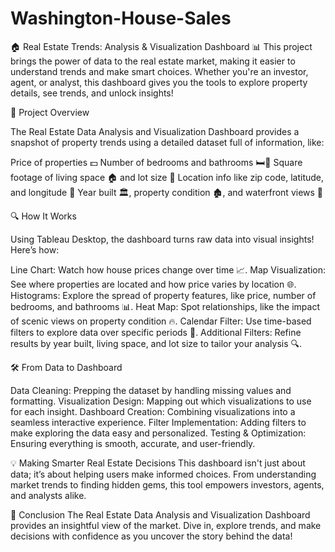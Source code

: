 # Washington-House-Sales

🏠 Real Estate Trends: Analysis & Visualization Dashboard 📊
This project brings the power of data to the real estate market, making it easier to understand trends and make smart choices. Whether you're an investor, agent, or analyst, this dashboard gives you the tools to explore property details, see trends, and unlock insights!

🌟 Project Overview

The Real Estate Data Analysis and Visualization Dashboard provides a snapshot of property trends using a detailed dataset full of information, like:

Price of properties 💵
Number of bedrooms and bathrooms 🛏️🛁
Square footage of living space 🏠 and lot size 🌿
Location info like zip code, latitude, and longitude 📍
Year built 🏛️, property condition 🏚️, and waterfront views 🌊

🔍 How It Works

Using Tableau Desktop, the dashboard turns raw data into visual insights! Here’s how:

Line Chart: Watch how house prices change over time 📈.
Map Visualization: See where properties are located and how price varies by location 🌐.
Histograms: Explore the spread of property features, like price, number of bedrooms, and bathrooms 📊.
Heat Map: Spot relationships, like the impact of scenic views on property condition 🔥.
Calendar Filter: Use time-based filters to explore data over specific periods 📅.
Additional Filters: Refine results by year built, living space, and lot size to tailor your analysis 🔍.

🛠️ From Data to Dashboard

Data Cleaning: Prepping the dataset by handling missing values and formatting.
Visualization Design: Mapping out which visualizations to use for each insight.
Dashboard Creation: Combining visualizations into a seamless interactive experience.
Filter Implementation: Adding filters to make exploring the data easy and personalized.
Testing & Optimization: Ensuring everything is smooth, accurate, and user-friendly.

💡 Making Smarter Real Estate Decisions
This dashboard isn't just about data; it’s about helping users make informed choices. From understanding market trends to finding hidden gems, this tool empowers investors, agents, and analysts alike.

🏁 Conclusion
The Real Estate Data Analysis and Visualization Dashboard provides an insightful view of the market. Dive in, explore trends, and make decisions with confidence as you uncover the story behind the data!






